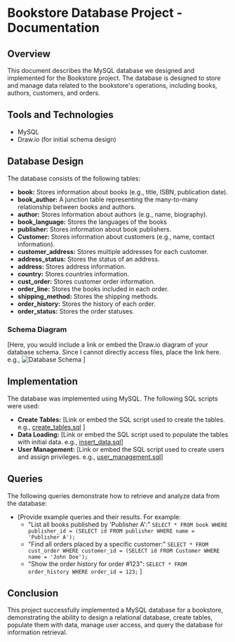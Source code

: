 # Bookstore Database Project - Documentation

## Overview

This document describes the MySQL database we designed and implemented for the Bookstore project. The database is designed to store and manage data related to the bookstore's operations, including books, authors, customers, and orders.

## Tools and Technologies

* MySQL
* Draw.io (for initial schema design)

## Database Design

The database consists of the following tables:

* **book:** Stores information about books (e.g., title, ISBN, publication date).
* **book\_author:** A junction table representing the many-to-many relationship between books and authors.
* **author:** Stores information about authors (e.g., name, biography).
* **book\_language:** Stores the languages of the books
* **publisher:** Stores information about book publishers.
* **Customer:** Stores information about customers (e.g., name, contact information).
* **customer\_address:** Stores multiple addresses for each customer.
* **address\_status:** Stores the status of an address.
* **address:** Stores address information.
* **country:** Stores countries information.
* **cust\_order:** Stores customer order information.
* **order\_line:** Stores the books included in each order.
* **shipping\_method:** Stores the shipping methods.
* **order\_history:** Stores the history of each order.
* **order\_status:** Stores the order statuses.

### Schema Diagram

[Here, you would include a link or embed the Draw.io diagram of your database schema.  Since I cannot directly access files,  place the link here. e.g.,  ![Database Schema](link_to_your_drawio_diagram.png)  ]

## Implementation

The database was implemented using MySQL. The following SQL scripts were used:

* **Create Tables:** [Link or embed the SQL script used to create the tables.  e.g.,  [create_tables.sql](path/to/create_tables.sql)  ]
* **Data Loading:** [Link or embed the SQL script used to populate the tables with initial data. e.g., [insert_data.sql](path/to/insert_data.sql)]
* **User Management:** [Link or embed the SQL script used to create users and assign privileges. e.g., [user_management.sql](path/to/user_management.sql)]

## Queries

The following queries demonstrate how to retrieve and analyze data from the database:

* [Provide example queries and their results.  For example:
    * "List all books published by 'Publisher A':"  `SELECT * FROM book WHERE publisher_id = (SELECT id FROM publisher WHERE name = 'Publisher A');`
    * "Find all orders placed by a specific customer:"  `SELECT * FROM cust_order WHERE customer_id = (SELECT id FROM Customer WHERE name = 'John Doe');`
    * "Show the order history for order #123": `SELECT * FROM order_history WHERE order_id = 123;`
    ]

## Conclusion

This project successfully implemented a MySQL database for a bookstore, demonstrating the ability to design a relational database, create tables, populate them with data, manage user access, and query the database for information retrieval.
